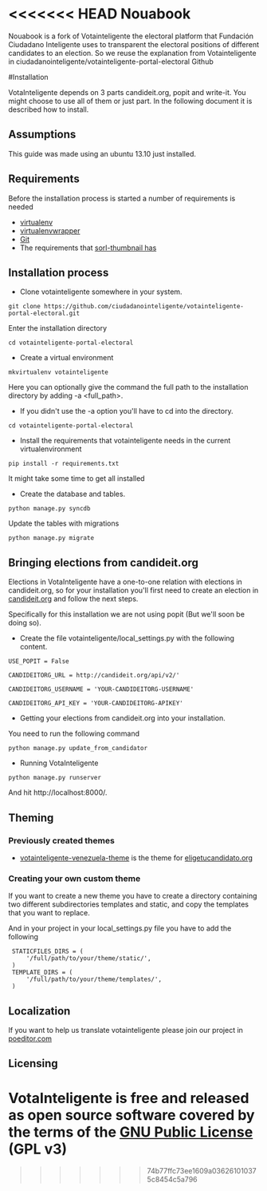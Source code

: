 <<<<<<< HEAD
Nouabook
================================

Nouabook is a fork of Votainteligente the electoral platform that Fundación Ciudadano Inteligente uses to transparent the electoral positions of different candidates to an election.
So we reuse the explanation from Votainteligente in ciudadanointeligente/votainteligente-portal-electoral Github


#Installation

VotaInteligente depends on 3 parts candideit.org, popit and write-it. You might choose to use all of them or just part. In the following document it is described how to install.

## Assumptions

This guide was made using an ubuntu 13.10 just installed.

## Requirements

Before the installation process is started a number of requirements is needed

- [virtualenv](https://pypi.python.org/pypi/virtualenv)
- [virtualenvwrapper](http://virtualenvwrapper.readthedocs.org/en/latest/)
- [Git](http://git-scm.com/)
- The requirements that [sorl-thumbnail has](http://sorl-thumbnail.readthedocs.org/en/latest/requirements.html)

## Installation process

* Clone votainteligente somewhere in your system.

`git clone https://github.com/ciudadanointeligente/votainteligente-portal-electoral.git`

Enter the installation directory

`cd votainteligente-portal-electoral`

* Create a virtual environment

`mkvirtualenv votainteligente`

Here you can optionally give the command the full path to the installation directory by adding -a <full_path>.
* If you didn't use the -a option you'll have to cd into the directory.

`cd votainteligente-portal-electoral`

* Install the requirements that votainteligente needs in the current virtualenvironment

`pip install -r requirements.txt`

It might take some time to get all installed

* Create the database and tables.

`python manage.py syncdb`

Update the tables with migrations

`python manage.py migrate`

## Bringing elections from candideit.org

Elections in VotaInteligente have a one-to-one relation with elections in candideit.org, so for your installation you'll first need to create an election in [candideit.org](http://candideit.org) and follow the next steps.

Specifically for this installation we are not using popit (But we'll soon be doing so).

* Create the file votainteligente/local_settings.py with the following content.

```
USE_POPIT = False

CANDIDEITORG_URL = http://candideit.org/api/v2/'

CANDIDEITORG_USERNAME = 'YOUR-CANDIDEITORG-USERNAME'

CANDIDEITORG_API_KEY = 'YOUR-CANDIDEITORG-APIKEY'

```

* Getting your elections from candideit.org into your installation.

You need to run the following command

`python manage.py update_from_candidator`

* Running VotaInteligente

`python manage.py runserver`

And hit http://localhost:8000/.

## Theming

### Previously created themes

* [votainteligente-venezuela-theme](https://github.com/ciudadanointeligente/votainteligente-venezuela-theme) is the theme for [eligetucandidato.org](http://eligetucandidato.org/)

### Creating your own custom theme

If you want to create a new theme you have to create a directory containing two different subdirectories templates and static, and copy the templates that you want to replace.

And in your project in your local_settings.py file you have to add the following

```
 STATICFILES_DIRS = (
     '/full/path/to/your/theme/static/',
 )
 TEMPLATE_DIRS = (
     '/full/path/to/your/theme/templates/',
 )
```

## Localization

If you want to help us translate votainteligente please join our project in [poeditor.com](https://poeditor.com/join/project?hash=6a3a384490bd4d69669db94c1cc22d78)

## Licensing

VotaInteligente is free and released as open source software covered by the terms of the [GNU Public License](http://www.gnu.org/licenses/gpl-3.0.html) (GPL v3)
=======

>>>>>>> 74b77ffc73ee1609a036261010375c8454c5a796
